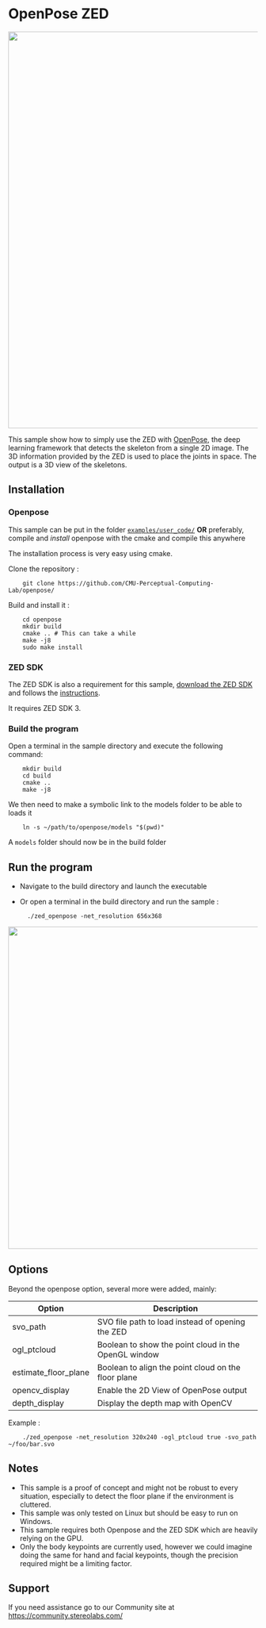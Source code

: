 # OpenPose ZED

<p align="center">
    <img src="OpenPose_ZED.gif", width="800">
</p>

This sample show how to simply use the ZED with [OpenPose](https://github.com/CMU-Perceptual-Computing-Lab/openpose), the deep learning framework that detects the skeleton from a single 2D image. The 3D information provided by the ZED is used to place the joints in space.
The output is a 3D view of the skeletons.

## Installation

### Openpose

This sample can be put in the folder [`examples/user_code/`](https://github.com/CMU-Perceptual-Computing-Lab/openpose/tree/master/examples/user_code) **OR** preferably, compile and _install_ openpose with the cmake and compile this anywhere

The installation process is very easy using cmake.

Clone the repository :

        git clone https://github.com/CMU-Perceptual-Computing-Lab/openpose/
        
Build and install it :
        
        cd openpose
        mkdir build
        cmake .. # This can take a while
        make -j8
        sudo make install


### ZED SDK

The ZED SDK is also a requirement for this sample, [download the ZED SDK](https://www.stereolabs.com/developers/release/latest/) and follows the [instructions](https://docs.stereolabs.com/overview/getting-started/installation/).

It requires ZED SDK 3.

### Build the program

Open a terminal in the sample directory and execute the following command:

        mkdir build
        cd build
        cmake ..
        make -j8

We then need to make a symbolic link to the models folder to be able to loads it

        ln -s ~/path/to/openpose/models "$(pwd)"
        
A `models` folder should now be in the build folder


## Run the program

- Navigate to the build directory and launch the executable
- Or open a terminal in the build directory and run the sample :

        ./zed_openpose -net_resolution 656x368


<p align="center">
    <img src="./OpenPose_ZED.png", width="650">
</p>


## Options

Beyond the openpose option, several more were added, mainly:

Option             | Description
---------------------|------------------------------------
svo_path     | SVO file path to load instead of opening the ZED
ogl_ptcloud             | Boolean to show the point cloud in the OpenGL window
estimate_floor_plane       | Boolean to align the point cloud on the floor plane
opencv_display    | Enable the 2D View of OpenPose output
depth_display    | Display the depth map with OpenCV


Example :

        ./zed_openpose -net_resolution 320x240 -ogl_ptcloud true -svo_path ~/foo/bar.svo

## Notes

- This sample is a proof of concept and might not be robust to every situation, especially to detect the floor plane if the environment is cluttered.
- This sample was only tested on Linux but should be easy to run on Windows.
- This sample requires both Openpose and the ZED SDK which are heavily relying on the GPU.
- Only the body keypoints are currently used, however we could imagine doing the same for hand and facial keypoints, though the precision required might be a limiting factor.

## Support
If you need assistance go to our Community site at https://community.stereolabs.com/
